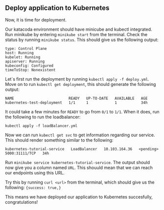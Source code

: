 ## Deploy application to Kubernetes

Now, it is time for deployment.

Our katacoda environment should have minicube and kubectl integrated. Run minikube by entering `minikube start` from the terminal. Check the status by running `minikube status`. This should give us the following output:

```
type: Control Plane
host: Running
kubelet: Running
apiserver: Running
kubeconfig: Configured
timeToStop: Nonexistent
```

Let´s first run the deployment by running `kubectl apply -f deploy.yml`. Move on to run `kubectl get deployment`, this should generate the following output:

```
NAME                         READY   UP-TO-DATE   AVAILABLE   AGE
kubernetes-test-deployment   1/1     1            1           34h
```

It could take a few minutes for `READY` to go from `0/1` to `1/1`. When it does, run the following to run the loadbalancer:

```
kubectl apply -f loadBalancer.yml
```

Now we can run `kubectl get svc` to get information regarding our service. This should render something similar to the following:

```
kubernetes-tutorial-service   LoadBalancer   10.103.164.36   <pending>     5000:31111/TCP   34h
```

Run `minikube service kubernetes-tutorial-service`. The output should now give you a column named `URL`. This shouuld mean that we can reach our endpoints using this URL.

Try this by running `curl <url>` from the terminal, which should give us the following: `{success: true,}`

This means we have deployed our application to Kubernetes succesfully, congratulations!


